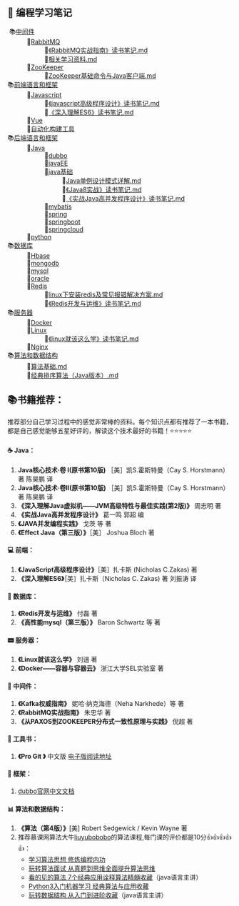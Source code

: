 ##  :tea:    编程学习笔记

​ 📚[中间件](https://github.com/heibaiying/LearningNotes/tree/master/notes/中间件) </br>
&nbsp;&nbsp;&nbsp;&nbsp;&nbsp;&nbsp;&nbsp;&nbsp;&nbsp;&nbsp; 📖[RabbitMQ](https://github.com/heibaiying/LearningNotes/tree/master/notes/中间件/RabbitMQ) </br>
&nbsp;&nbsp;&nbsp;&nbsp;&nbsp;&nbsp;&nbsp;&nbsp;&nbsp;&nbsp;&nbsp;&nbsp;&nbsp;&nbsp;&nbsp;&nbsp;&nbsp;&nbsp;&nbsp;&nbsp; 📝[《RabbitMQ实战指南》读书笔记.md](https://github.com/heibaiying/LearningNotes/tree/master/notes/中间件/RabbitMQ/《RabbitMQ实战指南》读书笔记.md) </br>
&nbsp;&nbsp;&nbsp;&nbsp;&nbsp;&nbsp;&nbsp;&nbsp;&nbsp;&nbsp;&nbsp;&nbsp;&nbsp;&nbsp;&nbsp;&nbsp;&nbsp;&nbsp;&nbsp;&nbsp; 📝[相关学习资料.md](https://github.com/heibaiying/LearningNotes/tree/master/notes/中间件/RabbitMQ/相关学习资料.md) </br>
&nbsp;&nbsp;&nbsp;&nbsp;&nbsp;&nbsp;&nbsp;&nbsp;&nbsp;&nbsp; 📖[ZooKeeper](https://github.com/heibaiying/LearningNotes/tree/master/notes/中间件/ZooKeeper) </br>
&nbsp;&nbsp;&nbsp;&nbsp;&nbsp;&nbsp;&nbsp;&nbsp;&nbsp;&nbsp;&nbsp;&nbsp;&nbsp;&nbsp;&nbsp;&nbsp;&nbsp;&nbsp;&nbsp;&nbsp; 📝[ZooKeeper基础命令与Java客户端.md](https://github.com/heibaiying/LearningNotes/tree/master/notes/中间件/ZooKeeper/ZooKeeper基础命令与Java客户端.md) </br>
 📚[前端语言和框架](https://github.com/heibaiying/LearningNotes/tree/master/notes/前端语言和框架) </br>
&nbsp;&nbsp;&nbsp;&nbsp;&nbsp;&nbsp;&nbsp;&nbsp;&nbsp;&nbsp; 📖[Javascript](https://github.com/heibaiying/LearningNotes/tree/master/notes/前端语言和框架/Javascript) </br>
&nbsp;&nbsp;&nbsp;&nbsp;&nbsp;&nbsp;&nbsp;&nbsp;&nbsp;&nbsp;&nbsp;&nbsp;&nbsp;&nbsp;&nbsp;&nbsp;&nbsp;&nbsp;&nbsp;&nbsp; 📝[《javascript高级程序设计》读书笔记.md](https://github.com/heibaiying/LearningNotes/tree/master/notes/前端语言和框架/Javascript/《javascript高级程序设计》读书笔记.md) </br>
&nbsp;&nbsp;&nbsp;&nbsp;&nbsp;&nbsp;&nbsp;&nbsp;&nbsp;&nbsp;&nbsp;&nbsp;&nbsp;&nbsp;&nbsp;&nbsp;&nbsp;&nbsp;&nbsp;&nbsp; 📝[《深入理解ES6》读书笔记.md](https://github.com/heibaiying/LearningNotes/tree/master/notes/前端语言和框架/Javascript/《深入理解ES6》读书笔记.md) </br>
&nbsp;&nbsp;&nbsp;&nbsp;&nbsp;&nbsp;&nbsp;&nbsp;&nbsp;&nbsp; 📖[Vue](https://github.com/heibaiying/LearningNotes/tree/master/notes/前端语言和框架/Vue) </br>
&nbsp;&nbsp;&nbsp;&nbsp;&nbsp;&nbsp;&nbsp;&nbsp;&nbsp;&nbsp; 📖[自动化构建工具](https://github.com/heibaiying/LearningNotes/tree/master/notes/前端语言和框架/自动化构建工具) </br>
 📚[后端语言和框架](https://github.com/heibaiying/LearningNotes/tree/master/notes/后端语言和框架) </br>
&nbsp;&nbsp;&nbsp;&nbsp;&nbsp;&nbsp;&nbsp;&nbsp;&nbsp;&nbsp; 📖[Java](https://github.com/heibaiying/LearningNotes/tree/master/notes/后端语言和框架/Java) </br>
&nbsp;&nbsp;&nbsp;&nbsp;&nbsp;&nbsp;&nbsp;&nbsp;&nbsp;&nbsp;&nbsp;&nbsp;&nbsp;&nbsp;&nbsp;&nbsp;&nbsp;&nbsp;&nbsp;&nbsp; 📖[dubbo](https://github.com/heibaiying/LearningNotes/tree/master/notes/后端语言和框架/Java/dubbo) </br>
&nbsp;&nbsp;&nbsp;&nbsp;&nbsp;&nbsp;&nbsp;&nbsp;&nbsp;&nbsp;&nbsp;&nbsp;&nbsp;&nbsp;&nbsp;&nbsp;&nbsp;&nbsp;&nbsp;&nbsp; 📖[javaEE](https://github.com/heibaiying/LearningNotes/tree/master/notes/后端语言和框架/Java/javaEE) </br>
&nbsp;&nbsp;&nbsp;&nbsp;&nbsp;&nbsp;&nbsp;&nbsp;&nbsp;&nbsp;&nbsp;&nbsp;&nbsp;&nbsp;&nbsp;&nbsp;&nbsp;&nbsp;&nbsp;&nbsp; 📖[java基础](https://github.com/heibaiying/LearningNotes/tree/master/notes/后端语言和框架/Java/java基础) </br>
&nbsp;&nbsp;&nbsp;&nbsp;&nbsp;&nbsp;&nbsp;&nbsp;&nbsp;&nbsp;&nbsp;&nbsp;&nbsp;&nbsp;&nbsp;&nbsp;&nbsp;&nbsp;&nbsp;&nbsp;&nbsp;&nbsp;&nbsp;&nbsp;&nbsp;&nbsp;&nbsp;&nbsp;&nbsp;&nbsp; 📝[Java单例设计模式详解.md](https://github.com/heibaiying/LearningNotes/tree/master/notes/后端语言和框架/Java/java基础/Java单例设计模式详解.md) </br>
&nbsp;&nbsp;&nbsp;&nbsp;&nbsp;&nbsp;&nbsp;&nbsp;&nbsp;&nbsp;&nbsp;&nbsp;&nbsp;&nbsp;&nbsp;&nbsp;&nbsp;&nbsp;&nbsp;&nbsp;&nbsp;&nbsp;&nbsp;&nbsp;&nbsp;&nbsp;&nbsp;&nbsp;&nbsp;&nbsp; 📝[《Java8实战》读书笔记.md](https://github.com/heibaiying/LearningNotes/tree/master/notes/后端语言和框架/Java/java基础/《Java8实战》读书笔记.md) </br>
&nbsp;&nbsp;&nbsp;&nbsp;&nbsp;&nbsp;&nbsp;&nbsp;&nbsp;&nbsp;&nbsp;&nbsp;&nbsp;&nbsp;&nbsp;&nbsp;&nbsp;&nbsp;&nbsp;&nbsp;&nbsp;&nbsp;&nbsp;&nbsp;&nbsp;&nbsp;&nbsp;&nbsp;&nbsp;&nbsp; 📝[《实战Java高并发程序设计》读书笔记.md](https://github.com/heibaiying/LearningNotes/tree/master/notes/后端语言和框架/Java/java基础/《实战Java高并发程序设计》读书笔记.md) </br>
&nbsp;&nbsp;&nbsp;&nbsp;&nbsp;&nbsp;&nbsp;&nbsp;&nbsp;&nbsp;&nbsp;&nbsp;&nbsp;&nbsp;&nbsp;&nbsp;&nbsp;&nbsp;&nbsp;&nbsp; 📖[mybatis](https://github.com/heibaiying/LearningNotes/tree/master/notes/后端语言和框架/Java/mybatis) </br>
&nbsp;&nbsp;&nbsp;&nbsp;&nbsp;&nbsp;&nbsp;&nbsp;&nbsp;&nbsp;&nbsp;&nbsp;&nbsp;&nbsp;&nbsp;&nbsp;&nbsp;&nbsp;&nbsp;&nbsp; 📖[spring](https://github.com/heibaiying/LearningNotes/tree/master/notes/后端语言和框架/Java/spring) </br>
&nbsp;&nbsp;&nbsp;&nbsp;&nbsp;&nbsp;&nbsp;&nbsp;&nbsp;&nbsp;&nbsp;&nbsp;&nbsp;&nbsp;&nbsp;&nbsp;&nbsp;&nbsp;&nbsp;&nbsp; 📖[springboot](https://github.com/heibaiying/LearningNotes/tree/master/notes/后端语言和框架/Java/springboot) </br>
&nbsp;&nbsp;&nbsp;&nbsp;&nbsp;&nbsp;&nbsp;&nbsp;&nbsp;&nbsp;&nbsp;&nbsp;&nbsp;&nbsp;&nbsp;&nbsp;&nbsp;&nbsp;&nbsp;&nbsp; 📖[springcloud](https://github.com/heibaiying/LearningNotes/tree/master/notes/后端语言和框架/Java/springcloud) </br>
&nbsp;&nbsp;&nbsp;&nbsp;&nbsp;&nbsp;&nbsp;&nbsp;&nbsp;&nbsp; 📖[python](https://github.com/heibaiying/LearningNotes/tree/master/notes/后端语言和框架/python) </br>
 📚[数据库](https://github.com/heibaiying/LearningNotes/tree/master/notes/数据库) </br>
&nbsp;&nbsp;&nbsp;&nbsp;&nbsp;&nbsp;&nbsp;&nbsp;&nbsp;&nbsp; 📖[Hbase](https://github.com/heibaiying/LearningNotes/tree/master/notes/数据库/Hbase) </br>
&nbsp;&nbsp;&nbsp;&nbsp;&nbsp;&nbsp;&nbsp;&nbsp;&nbsp;&nbsp; 📖[mongodb](https://github.com/heibaiying/LearningNotes/tree/master/notes/数据库/mongodb) </br>
&nbsp;&nbsp;&nbsp;&nbsp;&nbsp;&nbsp;&nbsp;&nbsp;&nbsp;&nbsp; 📖[mysql](https://github.com/heibaiying/LearningNotes/tree/master/notes/数据库/mysql) </br>
&nbsp;&nbsp;&nbsp;&nbsp;&nbsp;&nbsp;&nbsp;&nbsp;&nbsp;&nbsp; 📖[oracle](https://github.com/heibaiying/LearningNotes/tree/master/notes/数据库/oracle) </br>
&nbsp;&nbsp;&nbsp;&nbsp;&nbsp;&nbsp;&nbsp;&nbsp;&nbsp;&nbsp; 📖[Redis](https://github.com/heibaiying/LearningNotes/tree/master/notes/数据库/Redis) </br>
&nbsp;&nbsp;&nbsp;&nbsp;&nbsp;&nbsp;&nbsp;&nbsp;&nbsp;&nbsp;&nbsp;&nbsp;&nbsp;&nbsp;&nbsp;&nbsp;&nbsp;&nbsp;&nbsp;&nbsp; 📝[linux下安装redis及常见报错解决方案.md](https://github.com/heibaiying/LearningNotes/tree/master/notes/数据库/Redis/linux下安装redis及常见报错解决方案.md) </br>
&nbsp;&nbsp;&nbsp;&nbsp;&nbsp;&nbsp;&nbsp;&nbsp;&nbsp;&nbsp;&nbsp;&nbsp;&nbsp;&nbsp;&nbsp;&nbsp;&nbsp;&nbsp;&nbsp;&nbsp; 📝[《Redis开发与运维》读书笔记.md](https://github.com/heibaiying/LearningNotes/tree/master/notes/数据库/Redis/《Redis开发与运维》读书笔记.md) </br>
 📚[服务器](https://github.com/heibaiying/LearningNotes/tree/master/notes/服务器) </br>
&nbsp;&nbsp;&nbsp;&nbsp;&nbsp;&nbsp;&nbsp;&nbsp;&nbsp;&nbsp; 📖[Docker](https://github.com/heibaiying/LearningNotes/tree/master/notes/服务器/Docker) </br>
&nbsp;&nbsp;&nbsp;&nbsp;&nbsp;&nbsp;&nbsp;&nbsp;&nbsp;&nbsp; 📖[Linux](https://github.com/heibaiying/LearningNotes/tree/master/notes/服务器/Linux) </br>
&nbsp;&nbsp;&nbsp;&nbsp;&nbsp;&nbsp;&nbsp;&nbsp;&nbsp;&nbsp;&nbsp;&nbsp;&nbsp;&nbsp;&nbsp;&nbsp;&nbsp;&nbsp;&nbsp;&nbsp; 📝[《linux就该这么学》读书笔记.md](https://github.com/heibaiying/LearningNotes/tree/master/notes/服务器/Linux/《linux就该这么学》读书笔记.md) </br>
&nbsp;&nbsp;&nbsp;&nbsp;&nbsp;&nbsp;&nbsp;&nbsp;&nbsp;&nbsp; 📖[Nginx](https://github.com/heibaiying/LearningNotes/tree/master/notes/服务器/Nginx) </br>
 📚[算法和数据结构](https://github.com/heibaiying/LearningNotes/tree/master/notes/算法和数据结构) </br>
&nbsp;&nbsp;&nbsp;&nbsp;&nbsp;&nbsp;&nbsp;&nbsp;&nbsp;&nbsp; 📝[算法基础.md](https://github.com/heibaiying/LearningNotes/tree/master/notes/算法和数据结构/算法基础.md) </br>
&nbsp;&nbsp;&nbsp;&nbsp;&nbsp;&nbsp;&nbsp;&nbsp;&nbsp;&nbsp; 📝[经典排序算法（Java版本）.md](https://github.com/heibaiying/LearningNotes/tree/master/notes/算法和数据结构/经典排序算法（Java版本）.md) </br>





## :books:书籍推荐：

推荐部分自己学习过程中的感觉非常棒的资料。每个知识点都有推荐了一本书籍，都是自己感觉能够五星好评的，解读这个技术最好的书籍！:star::star::star::star::star:

#### :coffee: Java：

1. **Java核心技术·卷 I(原书第10版)** ［美］凯S.霍斯特曼（Cay S. Horstmann）著  陈昊鹏 译
2. **Java核心技术·卷II(原书第10版)** ［美］凯S.霍斯特曼（Cay S. Horstmann）著  陈昊鹏 译
3. **《深入理解Java虚拟机——JVM高级特性与最佳实践(第2版)》** 周志明 著  
4. **《实战Java高并发程序设计》** 葛一鸣 郭超 编
5. **《JAVA并发编程实践》** 戈茨 等 著 
6. **《Effect Java（第三版）》**［美］ Joshua Bloch 著 



#### :computer: 前端：

1. **《JavaScript高级程序设计》**［美］扎卡斯 (Nicholas C.Zakas)  著
2. **《深入理解ES6》**［美］扎卡斯（Nicholas C. Zakas) 著  刘振涛 译 



#### :floppy_disk: 数据库：

1. **《Redis开发与运维》**  付磊 著
2. **《高性能mysql（第三版）》**  Baron Schwartz 等 著



#### :pager: 服务器：

1. **《Linux就该这么学》** 刘遄 著
2. **《Docker——容器与容器云》** 浙江大学SEL实验室 著



#### :rocket: 中间件：

1. **《Kafka权威指南》** 妮哈·纳克海德（Neha Narkhede）等 著
2. **《RabbitMQ实战指南》** 朱忠华 著
3. **《从PAXOS到ZOOKEEPER分布式一致性原理与实践》** 倪超 著



#### :wrench: 工具书：

1. **《Pro Git 》** 中文版  [电子版阅读地址](https://git-scm.com/book/zh/v2)



#### :deciduous_tree: 框架：

1. [dubbo官网中文文档](http://dubbo.apache.org/zh-cn/docs/user/quick-start.html)



#### :bar_chart: 算法和数据结构：

1. **《算法（第4版）》**[美] Robert Sedgewick / Kevin Wayne 著
2. 推荐慕课网算法大牛[liuyubobobo](：http://www.imooc.com/t/108955)的算法课程,每门课的评价都是10分:+1::+1::+1::+1::+1:：
   - [学习算法思想  修炼编程内功](https://coding.imooc.com/class/71.html)
   - [玩转算法面试 从真题到思维全面提升算法思维](https://coding.imooc.com/class/82.html)
   - [看的见的算法 7个经典应用诠释算法精髓收藏](https://coding.imooc.com/class/138.html)（java语言主讲）
   - [Python3入门机器学习 经典算法与应用收藏](https://coding.imooc.com/class/169.html)
   - [玩转数据结构 从入门到进阶收藏](https://coding.imooc.com/class/207.html)（java语言主讲）
